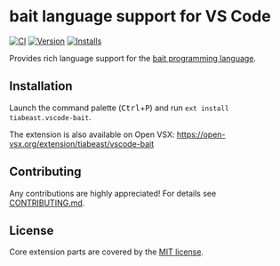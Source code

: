 # bait language support for VS Code
[![CI][ci-badge]][ci-status]
[![Version][version-badge]][marketplace-url]
[![Installs][installs-badge]][marketplace-url]

Provides rich language support for the [bait programming language][bait-repo].

## Installation
Launch the command palette (<kbd>Ctrl</kbd>+<kbd>P</kbd>) and run `ext install tiabeast.vscode-bait`.

The extension is also available on Open VSX: https://open-vsx.org/extension/tiabeast/vscode-bait

## Contributing
Any contributions are highly appreciated!
For details see [CONTRIBUTING.md](CONTRIBUTING.md).

## License
Core extension parts are covered by the [MIT license](LICENSE.md).

<!-- links -->
[ci-badge]: https://github.com/tiabeast/vscode-bait/actions/workflows/ci.yml/badge.svg
[ci-status]: https://github.com/tiabeast/vscode-bait/actions/workflows/ci.yml
[version-badge]: https://vsmarketplacebadge.apphb.com/version/tiabeast.vscode-bait.svg
[installs-badge]: https://vsmarketplacebadge.apphb.com/installs/tiabeast.vscode-bait.svg
[marketplace-url]: https://marketplace.visualstudio.com/items?itemName=tiabeast.vscode-bait
[bait-repo]: https://github.com/tiabeast/bait

